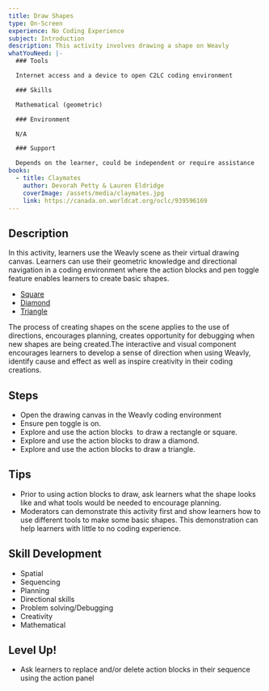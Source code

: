 ```yaml
---
title: Draw Shapes
type: On-Screen
experience: No Coding Experience
subject: Introduction
description: This activity involves drawing a shape on Weavly
whatYouNeed: |-
  ### Tools

  Internet access and a device to open C2LC coding environment

  ### Skills

  Mathematical (geometric)

  ### Environment

  N/A

  ### Support

  Depends on the learner, could be independent or require assistance
books:
  - title: Claymates
    author: Devorah Petty & Lauren Eldridge
    coverImage: /assets/media/claymates.jpg
    link: https://canada.on.worldcat.org/oclc/939596169
---
```

## Description

In this activity, learners use the Weavly scene as their virtual drawing canvas. Learners can use their geometric knowledge and directional navigation in a coding environment where the action blocks and pen toggle feature enables learners to create basic shapes. 

* [Square](https://build.codelearncreate.org/?v=0.5&p=3B3B3B3B&c=00b00c0c0cCcC0C0C00)
* [Diamond](https://build.codelearncreate.org/?v=0.5&p=A2B2B2B2A&c=00b00bBbB0D0DBBBB00)
* [Triangle](https://build.codelearncreate.org/?v=0.5&p=3BA3BA3B&c=00b00c0c00C0C00)

The process of creating shapes on the scene applies to the use of directions, encourages planning, creates opportunity for debugging when new shapes are being created.The interactive and visual component encourages learners to develop a sense of direction when using Weavly, identify cause and effect as well as inspire creativity in their coding creations.

## Steps

* Open the drawing canvas in the Weavly coding environment
* Ensure pen toggle is on.
* Explore and use the action blocks  to draw a rectangle or square.
* Explore and use the action blocks to draw a diamond.
* Explore and use the action blocks to draw a triangle.

## Tips

* Prior to using action blocks to draw, ask learners what the shape looks like and what tools would be needed to encourage planning.
* Moderators can demonstrate this activity first and show learners how to use different tools to make some basic shapes. This demonstration can help learners with little to no coding experience.

## Skill Development

* Spatial 
* Sequencing
* Planning
* Directional skills
* Problem solving/Debugging
* Creativity
* Mathematical

## Level Up!

* Ask learners to replace and/or delete action blocks in their sequence using the action panel